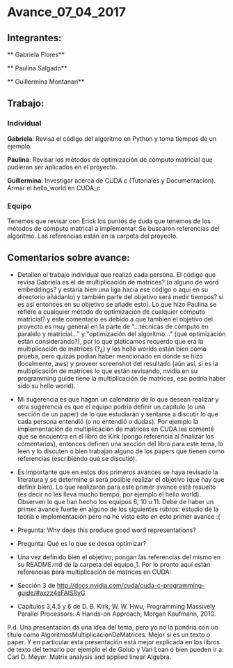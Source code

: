 # Avance_07_04_2017

## Integrantes:

** Gabriela Flores**

** Paulina Salgado**

** Guillermina Montanari**

## Trabajo:
### Individual

**Gabriela**: Revisa el código del algoritmo en Python y toma tiempos de un ejemplo.

**Paulina**: Revisar los métodos de optimización de cómputo matricial que pudieran ser aplicados en el proyecto.

**Guillermina**: Investigar acerca de CUDA c (Tutoriales y Documentacion). Armar el hello_world en CUDA_c

### Equipo

Tenemos que revisar con Erick los puntos de duda que tenemos de los métodos de cómputo matrical a implementar. Se buscaron referencias del algoritmo. Las referencias están en la carpeta del proyecto.


## Comentarios sobre avance:

* Detallen el trabajo individual que realizó cada persona. El código que revisa Gabriela es el de multiplicación de matrices? (o alguno de word embeddings? y estaría bien una liga hacia ese código o aquí en su directorio añádanlo) y también parte del objetivo será medir tiempos? si es así entonces en su objetivo se añade esto). Lo que hizo Paulina se refiere a cualquier método de optimización de cualquier cómputo matricial? y este comentario es debido a que también el objetivo del proyecto es muy general en la parte de "...técnicas de cómputo en paralelo y matricial..." y "optimización del algoritmo..." (qué optimización están considerando?), por lo que platicamos recuerdo que era la multiplicación de matrices (?¿) y los hello worlds están bien como prueba, pero quizás podían haber mencionado en dónde se hizo (localmente, aws) y proveer screenshot del resultado (aún así, si es la multiplicación de matrices lo que están revisando, nvidia en su programming guide tiene la multiplicación de matrices, ese podría haber sido su hello world).  

* Mi sugerencia es que hagan un calendario de lo que desean realizar y otra sugerencia es que el equipo podría definir un capítulo (o una sección de un paper) de lo que estudiarán y sentarse a discutir lo que cada persona entendió (o no entendió o dudas). Por ejemplo la implementación de multiplicación de matrices en CUDA les comenté que se encuentra en el libro de Kirk (pongo referencia al finalizar los comentarios), entonces definen una sección del libro para este tema, lo leen y lo discuten o bien trabajan alguno de los papers que tienen como referencias (escribiendo qué se discutió).


* Es importante que en estos dos primeros avances se haya revisado la literatura y se determine si será posible realizar el objetivo (que hay que definir bien). Lo que realizaron para este primer avance está resuelto (es decir no les lleva mucho tiempo, por ejemplo el hello world). Observen lo que han hecho los equipos 6, 10 u 11. Debe de haber un primer avance fuerte en alguno de los siguientes rubros: estudio de la teoría e implementación pero no he visto esto en este primer avance :(

* Pregunta: Why does this produce good word representations? 

* Pregunta: Qué es lo que se desea optimizar?

* Una vez definido bien el objetivo, pongan las referencias del mismo en su README.md de la carpeta del equipo_1. Por lo pronto aquí están referencias para multiplicación de matrices en CUDA:

* Sección 3 de http://docs.nvidia.com/cuda/cuda-c-programming-guide/#axzz4eFAlSRyG

* Capítulos 3,4,5 y 6 de D. B. Kirk, W. W. Hwu, Programming Massively Parallel Processors: A Hands-on Approach, Morgan Kaufmann, 2010.

P.d. Una presentación da una idea del tema, pero yo no la pondría con un título como AlgoritmosMultiplicacionDeMatrices. Mejor si es un texto o paper. Y en particular esta presentación está mejor explicada en los libros de texto del temario por ejemplo el de Golub y Van Loan o bien pueden ir a:
Carl D. Meyer. Matrix analysis and applied linear Algebra.







